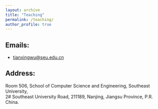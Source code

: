 ```yaml
---
layout: archive
title: "Teaching"
permalink: /teaching/
author_profile: true
---
```


## Emails:
* tianxingwu@seu.edu.cn

## Address:
Room 506, School of Computer Science and Engineering, Southeast University, <br>
2# Southeast University Road, 211189, Nanjing, Jiangsu Province, P.R. China.